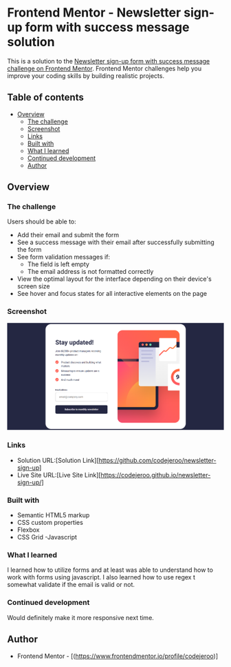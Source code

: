 # Frontend Mentor - Newsletter sign-up form with success message solution

This is a solution to the [Newsletter sign-up form with success message challenge on Frontend Mentor](https://www.frontendmentor.io/challenges/newsletter-signup-form-with-success-message-3FC1AZbNrv). Frontend Mentor challenges help you improve your coding skills by building realistic projects. 

## Table of contents

- [Overview](#overview)
  - [The challenge](#the-challenge)
  - [Screenshot](#screenshot)
  - [Links](#links)
  - [Built with](#built-with)
  - [What I learned](#what-i-learned)
  - [Continued development](#continued-development)
  - [Author](#author)


## Overview

### The challenge

Users should be able to:

- Add their email and submit the form
- See a success message with their email after successfully submitting the form
- See form validation messages if:
  - The field is left empty
  - The email address is not formatted correctly
- View the optimal layout for the interface depending on their device's screen size
- See hover and focus states for all interactive elements on the page

### Screenshot

![](./screenshot.png)

### Links

- Solution URL:[Solution Link][https://github.com/codejeroo/newsletter-sign-up]
- Live Site URL:[Live Site Link][https://codejeroo.github.io/newsletter-sign-up/]


### Built with

- Semantic HTML5 markup
- CSS custom properties
- Flexbox
- CSS Grid
-Javascript

### What I learned

I learned how to utilize forms and at least was able to understand how to work with forms using javascript. I also learned how to use regex t somewhat validate if the email is valid or not.

### Continued development

Would definitely make it more responsive next time. 

## Author
- Frontend Mentor - [(https://www.frontendmentor.io/profile/codejeroo)]